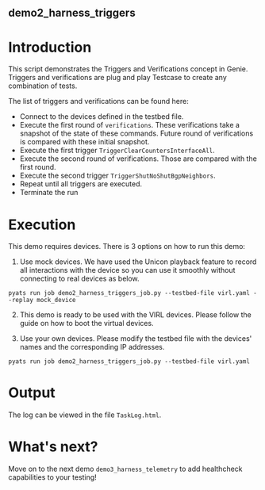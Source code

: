 ## demo2_harness_triggers

# Introduction

This script demonstrates the Triggers and Verifications concept in Genie.
Triggers and verifications are plug and play Testcase to create any combination
of tests.

The list of triggers and verifications can be found here: 

* Connect to the devices defined in the testbed file.
* Execute the first round of `verifications`. These verifications take a snapshot
  of the state of these commands. Future round of verifications is compared with
  these initial snapshot.
* Execute the first trigger `TriggerClearCountersInterfaceAll`.
* Execute the second round of verifications. Those are compared with the first round.
* Execute the second trigger `TriggerShutNoShutBgpNeighbors`.
* Repeat until all triggers are executed.
* Terminate the run

# Execution

This demo requires devices. There is 3 options on how to run this demo:

1) Use mock devices. We have used the Unicon playback feature to record all
   interactions with the device so you can use it smoothly without connecting
   to real devices as below.

```
pyats run job demo2_harness_triggers_job.py --testbed-file virl.yaml --replay mock_device
```

2) This demo is ready to be used with the VIRL devices. Please follow the guide
   <here> on how to boot the virtual devices.

3) Use your own devices. Please modify the testbed file with the devices'
   names and the corresponding IP addresses.

```
pyats run job demo2_harness_triggers_job.py --testbed-file virl.yaml
```

# Output

The log can be viewed in the file `TaskLog.html`.

# What's next?

Move on to the next demo `demo3_harness_telemetry` to add healthcheck
capabilities to your testing!
